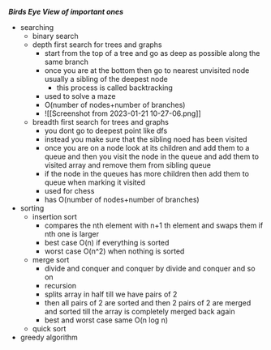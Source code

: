 ***Birds Eye View of important ones***
- searching
	- binary search
	- depth first search for trees and graphs
		- start from the top of a tree and go as deep as possible along the same branch
		- once you are at the bottom then go to nearest unvisited node usually a sibling of the deepest node
			- this process is called backtracking
		- used to solve a maze
		- O(number of nodes+number of branches)
		-  ![[Screenshot from 2023-01-21 10-27-06.png]]
	- breadth first search for trees and graphs
		- you dont go to deepest point like dfs
		- instead you make sure that the sibling noed has been visited
		- once you are on a node look at its children and add them to a queue and then you visit the node in the queue and add them to visited array and remove them from sibling queue
		- if the node in the queues has more children then add them to queue when marking it visited
		- used for chess
		- has O(number of nodes+number of branches)
- sorting
	- insertion sort
		- compares the nth element with n+1 th element and swaps them if nth one is larger
		- best case O(n) if everything is sorted
		- worst case O(n^2) when nothing is sorted
	- merge sort
		- divide and conquer and conquer by divide and conquer and so on
		- recursion
		- splits array in half till we have pairs of 2
		- then all pairs of 2 are sorted and then 2 pairs of 2 are merged and sorted till the array is completely merged back again
		- best and worst case same O(n log n)
	- quick sort
- greedy algorithm 